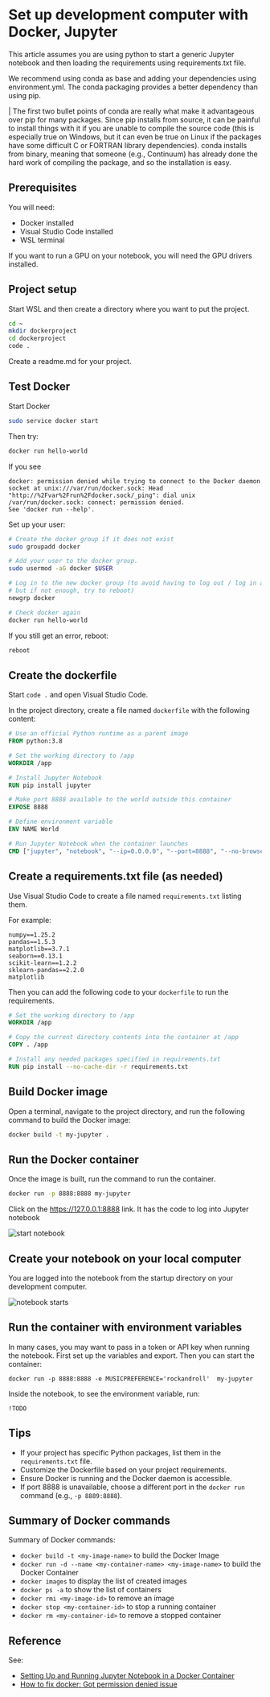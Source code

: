 # Set up development computer with Docker, Jupyter

This article assumes you are using python to start a generic Jupyter notebook and then loading the requirements using requirements.txt file.

We recommend using conda as base and adding your dependencies using environment.yml. The conda packaging provides a better dependency than using pip.

| The first two bullet points of conda are really what make it advantageous over pip for many packages. Since pip installs from source, it can be painful to install things with it if you are unable to compile the source code (this is especially true on Windows, but it can even be true on Linux if the packages have some difficult C or FORTRAN library dependencies). conda installs from binary, meaning that someone (e.g., Continuum) has already done the hard work of compiling the package, and so the installation is easy.

## Prerequisites

You will need:

- Docker installed
- Visual Studio Code installed
- WSL terminal

If you want to run a GPU on your notebook, you will need the GPU drivers installed.

## Project setup

Start WSL and then create a directory where you want to put the project.

```bash
cd ~
mkdir dockerproject
cd dockerproject
code .
```

Create a readme.md for your project.

## Test Docker

Start Docker

```bash
sudo service docker start
```

Then try:

```bash
docker run hello-world
```

If you see

```
docker: permission denied while trying to connect to the Docker daemon socket at unix:///var/run/docker.sock: Head "http://%2Fvar%2Frun%2Fdocker.sock/_ping": dial unix /var/run/docker.sock: connect: permission denied.
See 'docker run --help'.
```

Set up your user:

```bash
# Create the docker group if it does not exist
sudo groupadd docker

# Add your user to the docker group.
sudo usermod -aG docker $USER

# Log in to the new docker group (to avoid having to log out / log in again; 
# but if not enough, try to reboot)
newgrp docker

# Check docker again
docker run hello-world
```

If you still get an error, reboot:

```bash
reboot
```

## Create the dockerfile

Start `code .` and open Visual Studio Code.

In the project directory, create a file named `dockerfile` with the following content:

```dockerfile
# Use an official Python runtime as a parent image
FROM python:3.8

# Set the working directory to /app
WORKDIR /app

# Install Jupyter Notebook
RUN pip install jupyter

# Make port 8888 available to the world outside this container
EXPOSE 8888

# Define environment variable
ENV NAME World

# Run Jupyter Notebook when the container launches
CMD ["jupyter", "notebook", "--ip=0.0.0.0", "--port=8888", "--no-browser", "--allow-root"]
```

## Create a requirements.txt file (as needed)

Use Visual Studio Code to create a file named `requirements.txt` listing them.

For example:

```text
numpy==1.25.2
pandas==1.5.3
matplotlib==3.7.1
seaborn==0.13.1
scikit-learn==1.2.2
sklearn-pandas==2.2.0
matplotlib
```

Then you can add the following code to your `dockerfile` to run the requirements.

```dockerfile
# Set the working directory to /app
WORKDIR /app

# Copy the current directory contents into the container at /app
COPY . /app

# Install any needed packages specified in requirements.txt
RUN pip install --no-cache-dir -r requirements.txt
```

## Build Docker image

Open a terminal, navigate to the project directory, and run the following command to build the Docker image:

```bash
docker build -t my-jupyter .
```

## Run the Docker container

Once the image is built, run the command to run the container.

```bash
docker run -p 8888:8888 my-jupyter
```

Click on the https://127.0.0.1:8888 link. It has the code to log into Jupyter notebook

![start notebook](../media/startjupyter.png)

## Create your notebook on your local computer

You are logged into the notebook from the startup directory on your development computer.

![notebook starts](../media/notebookstarts.png)

## Run the container with environment variables

In many cases, you may want to pass in a token or API key when running the notebook. First set up the variables and export. Then you can start the container:

```
docker run -p 8888:8888 -e MUSICPREFERENCE='rockandroll'  my-jupyter
```

Inside the notebook, to see the environment variable, run:

```
!TODO
```

## Tips

- If your project has specific Python packages, list them in the `requirements.txt` file.
- Customize the Dockerfile based on your project requirements.
- Ensure Docker is running and the Docker daemon is accessible.
- If port 8888 is unavailable, choose a different port in the `docker run` command (e.g., `-p 8889:8888`).

## Summary of Docker commands

Summary of Docker commands:

- `docker build -t <my-image-name>` to build the Docker Image
- `docker run -d --name <my-container-name> <my-image-name>` to build the Docker Container
- `docker images` to display the list of created images
- `docker ps -a` to show the list of containers
- `docker rmi <my-image-id>` to remove an image
- `docker stop <my-container-id>` to stop a running container
- `docker rm <my-container-id>` to remove a stopped container

## Reference

See:

- [Setting Up and Running Jupyter Notebook in a Docker Container](https://medium.com/@18bhavyasharma/setting-up-and-running-jupyter-notebook-in-a-docker-container-d2acd713ce66)
- [How to fix docker: Got permission denied issue](https://stackoverflow.com/questions/48957195/how-to-fix-docker-got-permission-denied-issue)